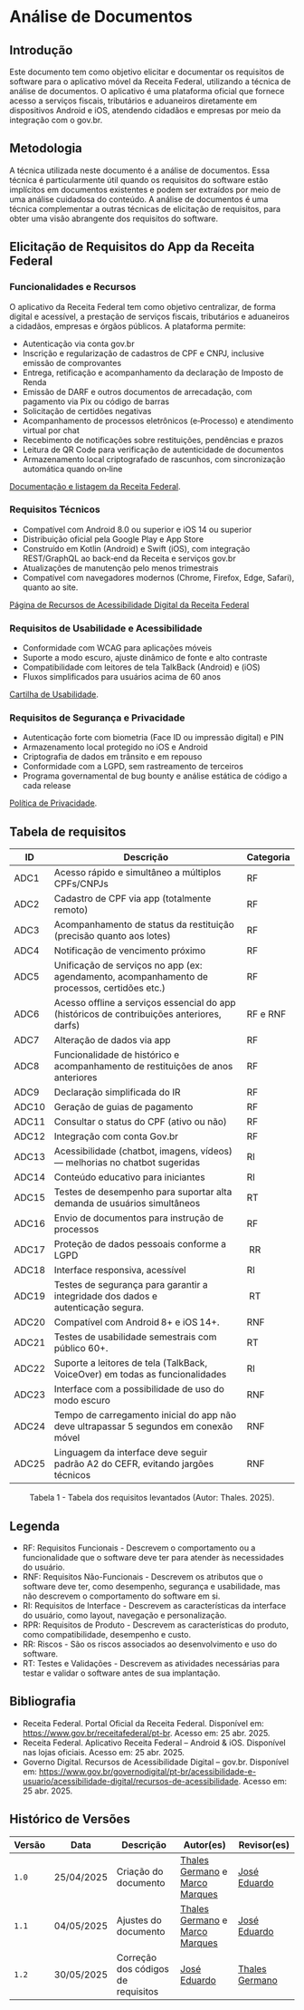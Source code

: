 # Análise de Documentos

## Introdução

Este documento tem como objetivo elicitar e documentar os requisitos de software para o aplicativo móvel da Receita Federal, utilizando a técnica de análise de documentos. O aplicativo é uma plataforma oficial que fornece acesso a serviços fiscais, tributários e aduaneiros diretamente em dispositivos Android e iOS, atendendo cidadãos e empresas por meio da integração com o gov.br.

## Metodologia

A técnica utilizada neste documento é a análise de documentos. Essa técnica é particularmente útil quando os requisitos do software estão implícitos em documentos existentes e podem ser extraídos por meio de uma análise cuidadosa do conteúdo. A análise de documentos é uma técnica complementar a outras técnicas de elicitação de requisitos, para obter uma visão abrangente dos requisitos do software.

## Elicitação de Requisitos do App da Receita Federal

### Funcionalidades e Recursos

O aplicativo da Receita Federal tem como objetivo centralizar, de forma digital e acessível, a prestação de serviços fiscais, tributários e aduaneiros a cidadãos, empresas e órgãos públicos. A plataforma permite:

- Autenticação via conta gov.br
- Inscrição e regularização de cadastros de CPF e CNPJ, inclusive emissão de comprovantes
- Entrega, retificação e acompanhamento da declaração de Imposto de Renda
- Emissão de DARF e outros documentos de arrecadação, com pagamento via Pix ou código de barras
- Solicitação de certidões negativas
- Acompanhamento de processos eletrônicos (e‑Processo) e atendimento virtual por chat
- Recebimento de notificações sobre restituições, pendências e prazos
- Leitura de QR Code para verificação de autenticidade de documentos
- Armazenamento local criptografado de rascunhos, com sincronização automática quando on‑line

[Documentação e listagem da Receita Federal](https://www.gov.br/pt-br/sitemap).

### Requisitos Técnicos

- Compatível com Android 8.0 ou superior e iOS 14 ou superior
- Distribuição oficial pela Google Play e App Store
- Construído em Kotlin (Android) e Swift (iOS), com integração REST/GraphQL ao back‑end da Receita e serviços gov.br
- Atualizações de manutenção pelo menos trimestrais
- Compatível com navegadores modernos (Chrome, Firefox, Edge, Safari), quanto ao site.

[Página de Recursos de Acessibilidade Digital da Receita Federal](https://www.gov.br/governodigital/pt-br/acessibilidade-e-usuario/acessibilidade-digital/recursos-de-acessibilidade)

### Requisitos de Usabilidade e Acessibilidade

- Conformidade com WCAG para aplicações móveis
- Suporte a modo escuro, ajuste dinâmico de fonte e alto contraste
- Compatibilidade com leitores de tela TalkBack (Android) e (iOS)
- Fluxos simplificados para usuários acima de 60 anos

[Cartilha de Usabilidade](https://epwg.governoeletronico.gov.br/cartilha-usabilidade.html).

### Requisitos de Segurança e Privacidade

- Autenticação forte com biometria (Face ID ou impressão digital) e PIN
- Armazenamento local protegido no iOS e Android 
- Criptografia de dados em trânsito e em repouso
- Conformidade com a LGPD, sem rastreamento de terceiros
- Programa governamental de bug bounty e análise estática de código a cada release

[Política de Privacidade](https://www.gov.br/pt-br/termos-de-uso).

## Tabela de requisitos             

| ID    | Descrição                                                                                    | Categoria |
| ----- | -------------------------------------------------------------------------------------------- | --------- |
| ADC1    | Acesso rápido e simultâneo a múltiplos CPFs/CNPJs                                            | RF        |
| ADC2  | Cadastro de CPF via app (totalmente remoto)                                                  | RF        |
| ADC3| Acompanhamento de status da restituição (precisão quanto aos lotes)                           | RF        |
| ADC4 | Notificação de vencimento próximo                                                               | RF        |
| ADC5| Unificação de serviços no app (ex: agendamento, acompanhamento de processos, certidões etc.)    | RF        |
| ADC6 | Acesso offline a serviços essencial do app (históricos de contribuições anteriores, darfs)      | RF e RNF  |
| ADC7 | Alteração de dados via app  | RF |
| ADC8 | Funcionalidade de histórico e acompanhamento de restituições de anos anteriores                   | RF        |
| ADC9 | Declaração simplificada do IR                                                                  | RF        |
| ADC10 | Geração de guias de pagamento                                                                | RF        |
| ADC11 | Consultar o status do CPF (ativo ou não)                                                     | RF        |
| ADC12 | Integração com conta Gov.br                                                                  | RF        |
| ADC13 | Acessibilidade (chatbot, imagens, vídeos) — melhorias no chatbot sugeridas                   | RI        |
| ADC14 | Conteúdo educativo para iniciantes                                                           | RI        |
| ADC15 | Testes de desempenho para suportar alta demanda de usuários simultâneos                      | RT        |
| ADC16 | Envio de documentos para instrução de processos                                              | RF        |
| ADC17 | Proteção de dados pessoais conforme a LGPD                                                   | RR        |
| ADC18 | Interface responsiva, acessível               						                      | RI |
| ADC19 | Testes de segurança para garantir a integridade dos dados e autenticação segura.                | RT |
| ADC20 | Compatível com Android 8+ e iOS 14+.                                                         | RNF       |
| ADC21 | Testes de usabilidade semestrais com público 60+.                                            | RT        |
| ADC22 | Suporte a leitores de tela (TalkBack, VoiceOver) em todas as funcionalidades                 | RI        |
| ADC23 | Interface com a possibilidade de uso do modo escuro      | RNF        | 
| ADC24 | Tempo de carregamento inicial do app não deve ultrapassar 5 segundos em conexão móvel       | RNF        |
| ADC25 | Linguagem da interface deve seguir padrão A2 do CEFR, evitando jargões técnicos     | RNF        | 

<div style="text-align: center;"><p>Tabela 1 - Tabela dos requisitos levantados (Autor: Thales. 2025).</p></div>

## Legenda

- RF: Requisitos Funcionais - Descrevem o comportamento ou a funcionalidade que o software deve ter para atender às necessidades do usuário.
- RNF: Requisitos Não-Funcionais - Descrevem os atributos que o software deve ter, como desempenho, segurança e usabilidade, mas não descrevem o comportamento do software em si.
- RI: Requisitos de Interface - Descrevem as características da interface do usuário, como layout, navegação e personalização.
- RPR: Requisitos de Produto - Descrevem as características do produto, como compatibilidade, desempenho e custo.
- RR: Riscos - São os riscos associados ao desenvolvimento e uso do software.
- RT: Testes e Validações - Descrevem as atividades necessárias para testar e validar o software antes de sua implantação.

## Bibliografia

- Receita Federal. Portal Oficial da Receita Federal. Disponível em: <https://www.gov.br/receitafederal/pt-br>. Acesso em: 25 abr. 2025.
- Receita Federal. Aplicativo Receita Federal – Android & iOS. Disponível nas lojas oficiais. Acesso em: 25 abr. 2025.
- Governo Digital. Recursos de Acessibilidade Digital – gov.br. Disponível em: <https://www.gov.br/governodigital/pt-br/acessibilidade-e-usuario/acessibilidade-digital/recursos-de-acessibilidade>. Acesso em: 25 abr. 2025.

## Histórico de Versões

Versão |   Data  | Descrição | Autor(es) | Revisor(es)
------ | ---- | ------ | ---------- | ----------
`1.0` | 25/04/2025 | Criação do documento | [Thales Germano](https://github.com/thalesgvl) e [Marco Marques](https://github.com/marcomarquesdc) | [José Eduardo](https://github.com/jevprado) |
`1.1` | 04/05/2025 | Ajustes do documento | [Thales Germano](https://github.com/thalesgvl) e [Marco Marques](https://github.com/marcomarquesdc) | [José Eduardo](https://github.com/jevprado) |
`1.2` | 30/05/2025 | Correção dos códigos de requisitos | [José Eduardo](https://github.com/jevprado)| [Thales Germano](https://github.com/thalesgvl) |